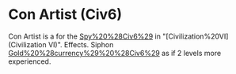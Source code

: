 # Con Artist (Civ6)

Con Artist is a for the [Spy%20%28Civ6%29](Spy) in "[Civilization%20VI](Civilization VI)".
Effects.
Siphon [Gold%20%28currency%29%20%28Civ6%29](funds) as if 2 levels more experienced.